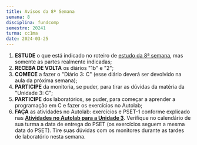 ```yaml
---
title: Avisos da 8ª Semana
semana: 8
disciplina: fundcomp
semestre: 20241
turma: cc1ma
date: 2024-03-25
---
```


1. **ESTUDE** o que está indicado no roteiro de [estudo da 8ª
   semana](/disciplinas/fundamentos_computacao/estudo/#re8sem), mas somente as
   partes realmente indicadas;
1. **RECEBA DE VOLTA** os diários "1b" e "2";
1. **COMECE** a fazer o "Diário 3: C" (esse diário deverá ser devolvido na aula
   da próxima semana);
1. **PARTICIPE** da monitoria, se puder, para tirar as dúvidas da matéria da
   "Unidade 3: C";
1. **PARTICIPE** dos laboratórios, se puder, para começar a aprender a
   programação em C e fazer os exercícios no Autolab;
1. **FAÇA** as atividades no Autolab: exercícios e PSET-1 conforme explicado nas
   [**Atividades no
   Autolab para a Unidade
   3**](/disciplinas/fundamentos_computacao/autolab/#autolab3).
   Verifique no calendário de sua turma a data de entrega do PSET (os exercícios
   seguem a mesma data do PSET). Tire suas dúvidas com os monitores durante as
   tardes de laboratório nesta semana.
